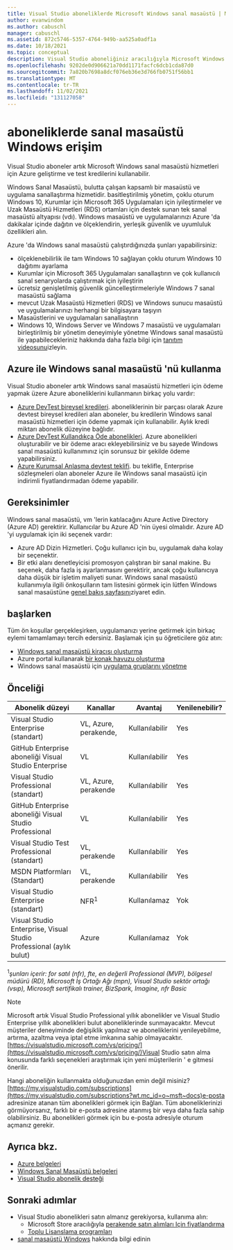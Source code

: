 ```yaml
---
title: Visual Studio aboneliklerde Microsoft Windows sanal masaüstü | Microsoft Docs
author: evanwindom
ms.author: cabuschl
manager: cabuschl
ms.assetid: 872c5746-5357-4764-949b-aa525a0adf1a
ms.date: 10/18/2021
ms.topic: conceptual
description: Visual Studio aboneliğiniz aracılığıyla Microsoft Windows sanal masaüstünden nasıl yararlanalabileceğinizi öğrenin
ms.openlocfilehash: 9202de0d906621a70dd1171facfc6dcb1cda87d0
ms.sourcegitcommit: 7a820b7698a8dcf076eb36e3d766fb0751f56bb1
ms.translationtype: MT
ms.contentlocale: tr-TR
ms.lasthandoff: 11/02/2021
ms.locfileid: "131127058"
---
```

# <a name="access-windows-virtual-desktop-in-subscriptions"></a>aboneliklerde sanal masaüstü Windows erişim 
Visual Studio aboneler artık Microsoft Windows sanal masaüstü hizmetleri için Azure geliştirme ve test kredilerini kullanabilir.  

Windows Sanal Masaüstü, bulutta çalışan kapsamlı bir masaüstü ve uygulama sanallaştırma hizmetidir. basitleştirilmiş yönetim, çoklu oturum Windows 10, Kurumlar için Microsoft 365 Uygulamaları için iyileştirmeler ve Uzak Masaüstü Hizmetleri (RDS) ortamları için destek sunan tek sanal masaüstü altyapısı (vdı). Windows masaüstü ve uygulamalarınızı Azure 'da dakikalar içinde dağıtın ve ölçeklendirin, yerleşik güvenlik ve uyumluluk özellikleri alın.

Azure 'da Windows sanal masaüstü çalıştırdığınızda şunları yapabilirsiniz:
- ölçeklenebilirlik ile tam Windows 10 sağlayan çoklu oturum Windows 10 dağıtımı ayarlama
- Kurumlar için Microsoft 365 Uygulamaları sanallaştırın ve çok kullanıcılı sanal senaryolarda çalıştırmak için iyileştirin
- ücretsiz genişletilmiş güvenlik güncelleştirmeleriyle Windows 7 sanal masaüstü sağlama
- mevcut Uzak Masaüstü Hizmetleri (RDS) ve Windows sunucu masaüstü ve uygulamalarınızı herhangi bir bilgisayara taşıyın
- Masaüstlerini ve uygulamaları sanallaştırın
- Windows 10, Windows Server ve Windows 7 masaüstü ve uygulamaları birleştirilmiş bir yönetim deneyimiyle yönetme Windows sanal masaüstü ile yapabilecekleriniz hakkında daha fazla bilgi için [tanıtım videosunu](/azure/virtual-desktop/overview)izleyin.

## <a name="use-windows-virtual-desktop-with-azure"></a>Azure ile Windows sanal masaüstü 'nü kullanma 
Visual Studio aboneler artık Windows sanal masaüstü hizmetleri için ödeme yapmak üzere Azure aboneliklerini kullanmanın birkaç yolu vardır:
- [Azure DevTest bireysel kredileri](/azure/devtest/offer/quickstart-individual-credit).  aboneliklerinin bir parçası olarak Azure devtest bireysel kredileri alan aboneler, bu kredilerin Windows sanal masaüstü hizmetleri için ödeme yapmak için kullanabilir.  Aylık kredi miktarı abonelik düzeyine bağlıdır.
- [Azure DevTest Kullandıkça Öde abonelikleri](https://azure.microsoft.com/offers/ms-azr-0023p/).  Azure abonelikleri oluşturabilir ve bir ödeme aracı ekleyebilirsiniz ve bu sayede Windows sanal masaüstü kullanımınız için sorunsuz bir şekilde ödeme yapabilirsiniz. 
- [Azure Kurumsal Anlaşma devtest teklifi](/azure/devtest/offer/quickstart-create-enterprise-devtest-subscriptions).  bu teklifle, Enterprise sözleşmeleri olan aboneler Azure ile Windows sanal masaüstü için indirimli fiyatlandırmadan ödeme yapabilir. 

## <a name="requirements"></a>Gereksinimler
Windows sanal masaüstü, vm 'lerin katılacağını Azure Active Directory (Azure AD) gerektirir.  Kullanıcılar bu Azure AD 'nin üyesi olmalıdır.  Azure AD 'yi uygulamak için iki seçenek vardır:
- Azure AD Dizin Hizmetleri.  Çoğu kullanıcı için bu, uygulamak daha kolay bir seçenektir.
- Bir etki alanı denetleyicisi promosyon çalıştıran bir sanal makine.  Bu seçenek, daha fazla iş ayarlanmasını gerektirir, ancak çoğu kullanıcıya daha düşük bir işletim maliyeti sunar.
Windows sanal masaüstü kullanımıyla ilgili önkoşulların tam listesini görmek için lütfen Windows sanal masaüstüne [genel bakış sayfasını](/azure/virtual-desktop/overview#requirements)ziyaret edin. 

## <a name="get-started"></a>başlarken 
Tüm ön koşullar gerçekleşirken, uygulamanızı yerine getirmek için birkaç eylemi tamamlamayı tercih edersiniz.  Başlamak için şu öğreticilere göz atın:
- [Windows sanal masaüstü kiracısı oluşturma](/azure/virtual-desktop/virtual-desktop-fall-2019/tenant-setup-azure-active-directory)
- Azure portal kullanarak [bir konak havuzu oluşturma](/azure/virtual-desktop/create-host-pools-azure-marketplace)
- Windows sanal masaüstü için [uygulama gruplarını yönetme](/azure/virtual-desktop/manage-app-groups)

## <a name="eligibility"></a>Önceliği
| Abonelik düzeyi                                                 |     Kanallar                                            | Avantaj                                                          | Yenilenebilir?    |
|--------------------------------------------------------------------|---------------------------------------------------------|------------------------------------------------------------------|---------------|
| Visual Studio Enterprise (standart)   | VL, Azure, perakende, | Kullanılabilir|  Yes          |
| GitHub Enterprise aboneliği Visual Studio Enterprise  | VL | Kullanılabilir|  Yes          |
| Visual Studio Professional (standart) | VL, Azure, perakende                                       | Kullanılabilir                                                             |  Yes             |
| GitHub Enterprise aboneliği Visual Studio Professional | VL                                       | Kullanılabilir                                        |  Yes           |
| Visual Studio Test Professional (standart)                         | VL, perakende                                              | Kullanılabilir|  Yes          |
| MSDN Platformları (Standart)                                          | VL, perakende                                              | Kullanılabilir                                         |  Yes          |
| Visual Studio Enterprise (standart)  | NFR<sup>1</sup> |Kullanılamaz  | Yok |
| Visual Studio Enterprise, Visual Studio Professional (aylık bulut) | Azure | Kullanılamaz | Yok |

<sup>1</sup>*şunları içerir: for satıl (nfr), fte, en değerli Professional (MVP), bölgesel müdürü (RD), Microsoft İş Ortağı Ağı (mpn), Visual Studio sektör ortağı (vsıp), Microsoft sertifikalı trainer, BizSpark, Imagine, nfr Basic*  

> [!NOTE]
> Microsoft artık Visual Studio Professional yıllık abonelikler ve Visual Studio Enterprise yıllık abonelikleri bulut aboneliklerinde sunmayacaktır. Mevcut müşteriler deneyiminde değişiklik yapılmaz ve aboneliklerini yenileyebilme, artırma, azaltma veya iptal etme imkanına sahip olmayacaktır. [https://visualstudio.microsoft.com/vs/pricing/](https://visualstudio.microsoft.com/vs/pricing/)Visual Studio satın alma konusunda farklı seçenekleri araştırmak için yeni müşterilerin ' e gitmesi önerilir.

Hangi aboneliğin kullanmakta olduğunuzdan emin değil misiniz?  [https://my.visualstudio.com/subscriptions](https://my.visualstudio.com/subscriptions?wt.mc_id=o~msft~docs)e-posta adresinize atanan tüm abonelikleri görmek için Bağlan. Tüm aboneliklerinizi görmüyorsanız, farklı bir e-posta adresine atanmış bir veya daha fazla sahip olabilirsiniz.  Bu abonelikleri görmek için bu e-posta adresiyle oturum açmanız gerekir.

## <a name="see-also"></a>Ayrıca bkz.
- [Azure belgeleri](/azure/)
- [Windows Sanal Masaüstü belgeleri](/azure/virtual-desktop/)
- [Visual Studio abonelik desteği](https://my.visualstudio.com/gethelp)

## <a name="next-steps"></a>Sonraki adımlar
-   Visual Studio abonelikleri satın almanız gerekiyorsa, kullanıma alın:
     - Microsoft Store aracılığıyla [perakende satın alımları Için fiyatlandırma](https://visualstudio.microsoft.com/vs/pricing/)
     - [Toplu Lisanslama programları](https://www.microsoft.com/licensing/default)
-   [sanal masaüstü Windows](/azure/virtual-desktop/overview) hakkında bilgi edinin
